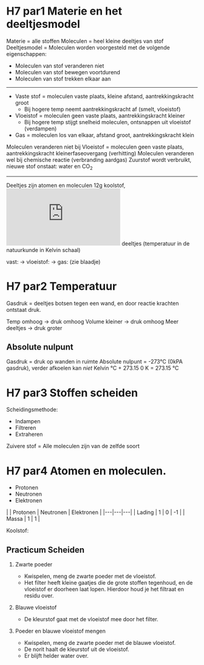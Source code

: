 # H7 par1 Materie en het deeltjesmodel
Materie = alle stoffen
Moleculen = heel kleine deeltjes van stof
Deeltjesmodel = Moleculen worden voorgesteld met de volgende eigenschappen:
*  Moleculen van stof veranderen niet
* Moleculen van stof bewegen voortdurend
* Moleculen van stof trekken elkaar aan
---
* Vaste stof = moleculen vaste plaats, kleine afstand, aantrekkingskracht groot
	* Bij hogere temp neemt aantrekkingskracht af (smelt, vloeistof)
* Vloeistof = moleculen geen vaste plaats, aantrekkingskracht kleiner
	* Bij hogere temp stijgt snelheid moleculen, ontsnappen uit vloeistof (verdampen)
* Gas = moleculen los van elkaar, afstand groot, aantrekkingskracht klein

Moleculen veranderen niet bij Vloeistof = moleculen geen vaste plaats, aantrekkingskracht kleinerfaseovergang (verhitting)
Moleculen veranderen wel bij chemische reactie (verbranding aardgas)
Zuurstof wordt verbruikt, nieuwe stof onstaat: water en CO<sub>2</sub>

---


Deeltjes zijn atomen en moleculen
12g koolstof, ![enter image description here](https://latex.codecogs.com/png.latex?6.23%20*%2010%5E2%5E3) deeltjes
(temperatuur in de natuurkunde in Kelvin schaal)

vast: &rarr; vloeistof: &rarr; gas:
(zie blaadje)

# H7 par2 Temperatuur
Gasdruk = deeltjes botsen tegen een wand, en door reactie krachten ontstaat druk.

Temp omhoog &rarr; druk omhoog
Volume kleiner &rarr; druk omhoog
Meer deeltjes &rarr; druk groter

## Absolute nulpunt
Gasdruk = druk op wanden in ruimte
Absolute nulpunt = -273&deg;C (0kPA gasdruk), verder afkoelen kan *niet*
Kelvin °C + 273.15
0 K = 273.15 °C

# H7 par3 Stoffen scheiden
Scheidingsmethode:
- Indampen
- Filtreren
- Extraheren

Zuivere stof = Alle moleculen zijn van de zelfde soort

# H7 par4 Atomen en moleculen.
- Protonen
- Neutronen
- Elektronen


|   | Protonen  | Neutronen  | Elektronen  |
|---|---|---|
| Lading  | 1  | 0  | -1  |
| Massa  |  1 | 1  |

Koolstof: 

## Practicum Scheiden
1. Zwarte poeder
	* Kwispelen, meng de zwarte poeder met de vloeistof.
	* Het filter heeft kleine gaatjes die de grote stoffen tegenhoud, en de vloeistof er doorheen laat lopen. Hierdoor houd je het filtraat en residu over.

2. Blauwe vloeistof
	* De kleurstof gaat met de vloeistof mee door het filter.

3. Poeder en blauwe vloeistof mengen
	* Kwispelen, meng de zwarte poeder met de blauwe vloeistof.
	* De norit haalt de kleurstof uit de vloeistof.
	* Er blijft helder water over.
<!--stackedit_data:
eyJoaXN0b3J5IjpbLTE3NTA2NzUxNjcsLTExOTcyMTg0MzYsMj
AyMTM2ODc4MCwtMTIzNzY4ODAyNV19
-->